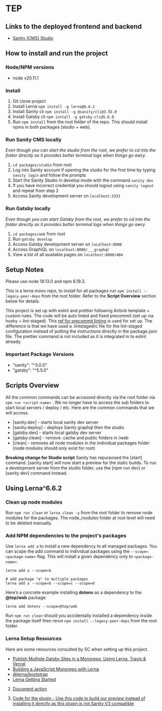 # TEP

## Links to the deployed frontend and backend

* [Sanity (CMS) Studio](https://tep.sanity.studio/desk)

## How to install and run the project

### Node/NPM versions

* node v20.11.1

### Install

1. Git clone project
2. Install Lerna `npm install -g lerna@6.6.2` 
3. Install Sanity cli `npm install -g @sanity/cli@3.55.0`
4. Install Gatsby cli `npm install -g gatsby-cli@5.6.0`
5. Run `npm install` from the root folder of the repo. This should install npms in both packages (studio + web).

### Run Sanity CMS locally

*Even though you can start the studio from the root, we prefer to cd into the folder directly as it provides better terminal logs when things go awry.*

1. `cd packages/studio` from root
2. Log into Sanity account if opening the studio for the first time by typing `sanity login` and follow the prompts
3. Start the Sanity Studio in develop mode with the command `sanity dev`
4. If you have incorrect credential you should logout using `sanity logout` and repeat from step 2
5. Access Sanity development server on `localhost:3333`

### Run Gatsby locally

*Even though you can start Gatsby from the root, we prefer to cd into the folder directly as it provides better terminal logs when things go awry.*

1. `cd packages/web` from root
2. Run `gatsby develop`
3. Access Gatsby development server on `localhost:8000`
4. Access GraphiQL on `localhost:8000/___graphql`
5. View a list of all available pages on `localhost:8000/404`

## Setup Notes

Please use node 18.13.0 and npm 8.19.3.

This is a lerna mono repo, to install for all packages run `npm install --legacy-peer-deps` from the root folder. Refer to the **Script Overview** section below for details.

This project is set up with eslint and prettier following Airbnb template + custom rules. The code will be auto linted and fixed precommit (set up via husky + lint-staged). This [ref for precommit linting](https://laurieontech.com/posts/husky/) is used for set up. The difference is that we have used a .lintstagedrc file for the lint-staged configuration instead of putting the instructions directly in the package.json file. The prettier command is not included as it is integrated in to eslint already.

### Important Package Versions

* "sanity": "^3.0.0"
* "gatsby": "^5.5.0"

## Scripts Overview

All the common commands can be accessed directly via the root folder via `npm run <script-name>` . We no longer have to access the sub folders to start local servers / deploy / etc. Here are the common commands that we will access.
* [sanity:dev] - starts local sanity dev server
* [sanity:deploy] - deploys Sanity graphql then the studio
* [gatsby:dev] - starts local gatsby dev server
* [gatsby:clean] - remove .cache and public folders in /web
* [clean] - removes all node modules in the individual packages folder (node modules should only exist for root)

**Breaking change for Studio script**
Sanity has repurposed the [start] command. [sanity start] will now start a preview for the static builds. To run a development server from the studio folder, use the [npm run dev] or [sanity dev] command instead.

## Using Lerna^6.6.2

### Clean up node modules

Run `npm run clean` or `lerna clean -y` from the root folder to remove node modules for the packages. The node_modules folder at root level will need to be deleted manually.

### Add NPM dependencies to the project's packages

Use `lerna add a` to install a new dependency to all managed packages. You can scope the add command to individual packages using the `--scope=<package-name>` flag. This will install a given dependency only to `<package-name>`:
```
lerna add a --scope=b

# add package "a" to multiple packages
lerna add a --scope=b --scope=c --scope=d  
```

Here’s a concrete example installing **dotenv** as a dependency to the **@tep/web** package:
```
lerna add dotenv --scope=@tep/web  
```

Run `npm run clean` should you accidentally installed a dependency inside the package itself then rerun `npm install --legacy-peer-deps` from the root folder.

### Lerna Setup Resources

Here are some resources consulted by SC when setting up this project.
* [Publish Multiple Gatsby Sites in a Monorepo, Using Lerna, Travis & Vercel](https://www.gatsbyjs.com/blog/2019-01-01-publish-multiple-gatsby-sites/)
* [Building a JavaScript Monorepo with Lerna](https://javascript.plainenglish.io/javascript-monorepo-with-lerna-5729d6242302)
* [@lerna/bootstrap](https://www.npmjs.com/package/@lerna/bootstrap)
* [Lerna Getting Started](https://lerna.js.org/docs/getting-started)

2. [Document action](https://www.sanity.io/docs/document-actions)

3. [Code for the plugin - Use this code to build our preview instead of installing it directly as this plugin is not Sanity V3 compatible](https://www.npmjs.com/package/%40nwazuo/sanity-plugin-gatsby-cloud-preview?activeTab=explore)
